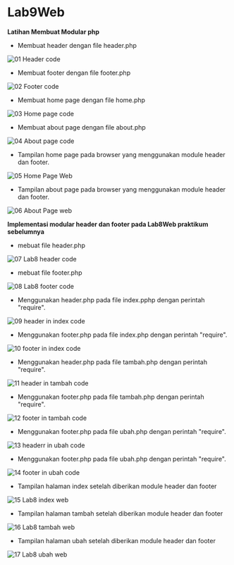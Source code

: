 # Lab9Web

**Latihan Membuat Modular php**

+ Membuat header dengan file header.php

![01 Header code](https://user-images.githubusercontent.com/56189248/121695368-33376a00-caf5-11eb-96ef-6ed857aa81dc.png)

+ Membuat footer dengan file footer.php

![02 Footer code](https://user-images.githubusercontent.com/56189248/121695375-34689700-caf5-11eb-865c-0a4208cdc9d0.png)

+ Membuat home page dengan file home.php

![03 Home page code](https://user-images.githubusercontent.com/56189248/121695379-35012d80-caf5-11eb-9be2-21128d60468c.png)

+ Membuat about page dengan file about.php

![04 About page code](https://user-images.githubusercontent.com/56189248/121695384-3599c400-caf5-11eb-8258-7ec2d9a77bdf.png)

+ Tampilan home page pada browser yang menggunakan module header dan footer.

![05 Home Page Web](https://user-images.githubusercontent.com/56189248/121695387-3599c400-caf5-11eb-9ef4-0e9c4ace4199.png)

+ Tampilan about page pada browser yang menggunakan module header dan footer.

![06 About Page web](https://user-images.githubusercontent.com/56189248/121695390-36325a80-caf5-11eb-8e25-f58ca650470e.png)





**Implementasi modular header dan footer pada Lab8Web praktikum sebelumnya**

+ mebuat file header.php

![07 Lab8 header code](https://user-images.githubusercontent.com/56189248/121695391-36caf100-caf5-11eb-970d-a019ee3e0293.png)

+ mebuat file footer.php

![08 Lab8 footer code](https://user-images.githubusercontent.com/56189248/121695394-36caf100-caf5-11eb-94a9-865f7b6b7610.png)

+ Menggunakan header.php pada file index.pphp dengan perintah "require".

![09 header in index code](https://user-images.githubusercontent.com/56189248/121695396-37638780-caf5-11eb-9f0f-dbc18827b0a2.png)

+ Menggunakan footer.php pada file index.php dengan perintah "require".

![10 footer in index code](https://user-images.githubusercontent.com/56189248/121695399-37fc1e00-caf5-11eb-9899-56c0f65b929e.png)

+ Menggunakan header.php pada file tambah.php dengan perintah "require".

![11 header in tambah code](https://user-images.githubusercontent.com/56189248/121695400-37fc1e00-caf5-11eb-9641-d022b3168809.png)

+ Menggunakan footer.php pada file tambah.php dengan perintah "require".

![12 footer in tambah code](https://user-images.githubusercontent.com/56189248/121695403-3894b480-caf5-11eb-9cd1-4e3801f9cf88.png)

+ Menggunakan footer.php pada file ubah.php dengan perintah "require".

![13 headerr in ubah code](https://user-images.githubusercontent.com/56189248/121695404-392d4b00-caf5-11eb-9541-8bc9ced97e65.png)

+ Menggunakan footer.php pada file ubah.php dengan perintah "require".

![14 footer in ubah code](https://user-images.githubusercontent.com/56189248/121695408-392d4b00-caf5-11eb-8e5d-5f70b091d3f6.png)

+ Tampilan halaman index setelah diberikan module header dan footer

![15 Lab8 index web](https://user-images.githubusercontent.com/56189248/121695414-39c5e180-caf5-11eb-8b9a-e8df21503973.png)

+ Tampilan halaman tambah setelah diberikan module header dan footer

![16 Lab8 tambah web](https://user-images.githubusercontent.com/56189248/121695417-3a5e7800-caf5-11eb-9a16-bb9ea198215f.png)

+ Tampilan halaman ubah setelah diberikan module header dan footer

![17 Lab8 ubah web](https://user-images.githubusercontent.com/56189248/121695420-3af70e80-caf5-11eb-86ae-7f03648e0e77.png)
